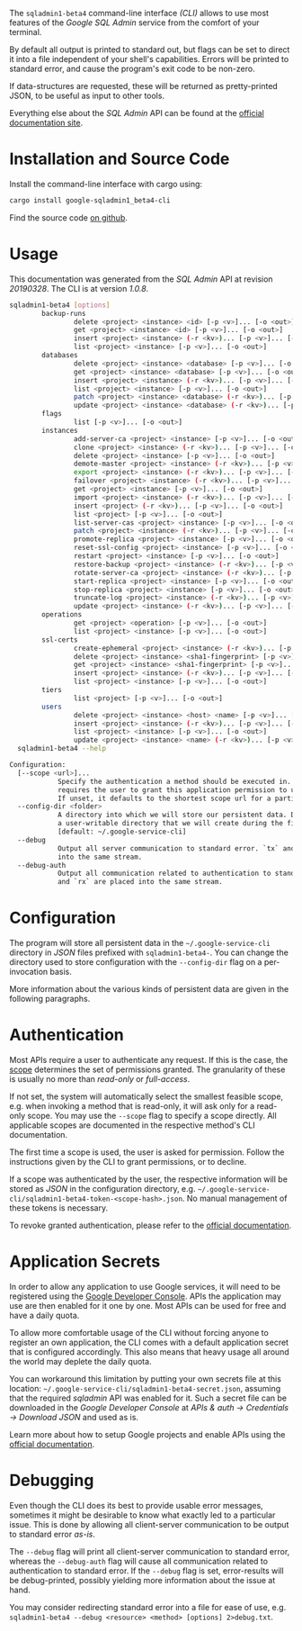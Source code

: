 <!---
DO NOT EDIT !
This file was generated automatically from 'src/mako/cli/README.md.mako'
DO NOT EDIT !
-->
The `sqladmin1-beta4` command-line interface *(CLI)* allows to use most features of the *Google SQL Admin* service from the comfort of your terminal.

By default all output is printed to standard out, but flags can be set to direct it into a file independent of your shell's
capabilities. Errors will be printed to standard error, and cause the program's exit code to be non-zero.

If data-structures are requested, these will be returned as pretty-printed JSON, to be useful as input to other tools.

Everything else about the *SQL Admin* API can be found at the
[official documentation site](https://cloud.google.com/sql/docs/reference/latest).

# Installation and Source Code

Install the command-line interface with cargo using:

```bash
cargo install google-sqladmin1_beta4-cli
```

Find the source code [on github](https://github.com/Byron/google-apis-rs/tree/master/gen/sqladmin1_beta4-cli).

# Usage

This documentation was generated from the *SQL Admin* API at revision *20190328*. The CLI is at version *1.0.8*.

```bash
sqladmin1-beta4 [options]
        backup-runs
                delete <project> <instance> <id> [-p <v>]... [-o <out>]
                get <project> <instance> <id> [-p <v>]... [-o <out>]
                insert <project> <instance> (-r <kv>)... [-p <v>]... [-o <out>]
                list <project> <instance> [-p <v>]... [-o <out>]
        databases
                delete <project> <instance> <database> [-p <v>]... [-o <out>]
                get <project> <instance> <database> [-p <v>]... [-o <out>]
                insert <project> <instance> (-r <kv>)... [-p <v>]... [-o <out>]
                list <project> <instance> [-p <v>]... [-o <out>]
                patch <project> <instance> <database> (-r <kv>)... [-p <v>]... [-o <out>]
                update <project> <instance> <database> (-r <kv>)... [-p <v>]... [-o <out>]
        flags
                list [-p <v>]... [-o <out>]
        instances
                add-server-ca <project> <instance> [-p <v>]... [-o <out>]
                clone <project> <instance> (-r <kv>)... [-p <v>]... [-o <out>]
                delete <project> <instance> [-p <v>]... [-o <out>]
                demote-master <project> <instance> (-r <kv>)... [-p <v>]... [-o <out>]
                export <project> <instance> (-r <kv>)... [-p <v>]... [-o <out>]
                failover <project> <instance> (-r <kv>)... [-p <v>]... [-o <out>]
                get <project> <instance> [-p <v>]... [-o <out>]
                import <project> <instance> (-r <kv>)... [-p <v>]... [-o <out>]
                insert <project> (-r <kv>)... [-p <v>]... [-o <out>]
                list <project> [-p <v>]... [-o <out>]
                list-server-cas <project> <instance> [-p <v>]... [-o <out>]
                patch <project> <instance> (-r <kv>)... [-p <v>]... [-o <out>]
                promote-replica <project> <instance> [-p <v>]... [-o <out>]
                reset-ssl-config <project> <instance> [-p <v>]... [-o <out>]
                restart <project> <instance> [-p <v>]... [-o <out>]
                restore-backup <project> <instance> (-r <kv>)... [-p <v>]... [-o <out>]
                rotate-server-ca <project> <instance> (-r <kv>)... [-p <v>]... [-o <out>]
                start-replica <project> <instance> [-p <v>]... [-o <out>]
                stop-replica <project> <instance> [-p <v>]... [-o <out>]
                truncate-log <project> <instance> (-r <kv>)... [-p <v>]... [-o <out>]
                update <project> <instance> (-r <kv>)... [-p <v>]... [-o <out>]
        operations
                get <project> <operation> [-p <v>]... [-o <out>]
                list <project> <instance> [-p <v>]... [-o <out>]
        ssl-certs
                create-ephemeral <project> <instance> (-r <kv>)... [-p <v>]... [-o <out>]
                delete <project> <instance> <sha1-fingerprint> [-p <v>]... [-o <out>]
                get <project> <instance> <sha1-fingerprint> [-p <v>]... [-o <out>]
                insert <project> <instance> (-r <kv>)... [-p <v>]... [-o <out>]
                list <project> <instance> [-p <v>]... [-o <out>]
        tiers
                list <project> [-p <v>]... [-o <out>]
        users
                delete <project> <instance> <host> <name> [-p <v>]... [-o <out>]
                insert <project> <instance> (-r <kv>)... [-p <v>]... [-o <out>]
                list <project> <instance> [-p <v>]... [-o <out>]
                update <project> <instance> <name> (-r <kv>)... [-p <v>]... [-o <out>]
  sqladmin1-beta4 --help

Configuration:
  [--scope <url>]...
            Specify the authentication a method should be executed in. Each scope
            requires the user to grant this application permission to use it.
            If unset, it defaults to the shortest scope url for a particular method.
  --config-dir <folder>
            A directory into which we will store our persistent data. Defaults to
            a user-writable directory that we will create during the first invocation.
            [default: ~/.google-service-cli]
  --debug
            Output all server communication to standard error. `tx` and `rx` are placed
            into the same stream.
  --debug-auth
            Output all communication related to authentication to standard error. `tx`
            and `rx` are placed into the same stream.

```

# Configuration

The program will store all persistent data in the `~/.google-service-cli` directory in *JSON* files prefixed with `sqladmin1-beta4-`.  You can change the directory used to store configuration with the `--config-dir` flag on a per-invocation basis.

More information about the various kinds of persistent data are given in the following paragraphs.

# Authentication

Most APIs require a user to authenticate any request. If this is the case, the [scope][scopes] determines the 
set of permissions granted. The granularity of these is usually no more than *read-only* or *full-access*.

If not set, the system will automatically select the smallest feasible scope, e.g. when invoking a
method that is read-only, it will ask only for a read-only scope. 
You may use the `--scope` flag to specify a scope directly. 
All applicable scopes are documented in the respective method's CLI documentation.

The first time a scope is used, the user is asked for permission. Follow the instructions given 
by the CLI to grant permissions, or to decline.

If a scope was authenticated by the user, the respective information will be stored as *JSON* in the configuration
directory, e.g. `~/.google-service-cli/sqladmin1-beta4-token-<scope-hash>.json`. No manual management of these tokens
is necessary.

To revoke granted authentication, please refer to the [official documentation][revoke-access].

# Application Secrets

In order to allow any application to use Google services, it will need to be registered using the 
[Google Developer Console][google-dev-console]. APIs the application may use are then enabled for it
one by one. Most APIs can be used for free and have a daily quota.

To allow more comfortable usage of the CLI without forcing anyone to register an own application, the CLI
comes with a default application secret that is configured accordingly. This also means that heavy usage
all around the world may deplete the daily quota.

You can workaround this limitation by putting your own secrets file at this location: 
`~/.google-service-cli/sqladmin1-beta4-secret.json`, assuming that the required *sqladmin* API 
was enabled for it. Such a secret file can be downloaded in the *Google Developer Console* at 
*APIs & auth -> Credentials -> Download JSON* and used as is.

Learn more about how to setup Google projects and enable APIs using the [official documentation][google-project-new].


# Debugging

Even though the CLI does its best to provide usable error messages, sometimes it might be desirable to know
what exactly led to a particular issue. This is done by allowing all client-server communication to be 
output to standard error *as-is*.

The `--debug` flag will print all client-server communication to standard error, whereas the `--debug-auth` flag
will cause all communication related to authentication to standard error.
If the `--debug` flag is set, error-results will be debug-printed, possibly yielding more information about the 
issue at hand.

You may consider redirecting standard error into a file for ease of use, e.g. `sqladmin1-beta4 --debug <resource> <method> [options] 2>debug.txt`.


[scopes]: https://developers.google.com/+/api/oauth#scopes
[revoke-access]: http://webapps.stackexchange.com/a/30849
[google-dev-console]: https://console.developers.google.com/
[google-project-new]: https://developers.google.com/console/help/new/